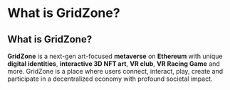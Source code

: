 # What is GridZone?

## What is GridZone?

**GridZone** is a next-gen art-focused **metaverse** on **Ethereum** with unique **digital identities**, **interactive 3D NFT art**, **VR club**, **VR Racing Game** and more. GridZone is a place where users connect, interact, play, create and participate in a decentralized economy with profound societal impact.

